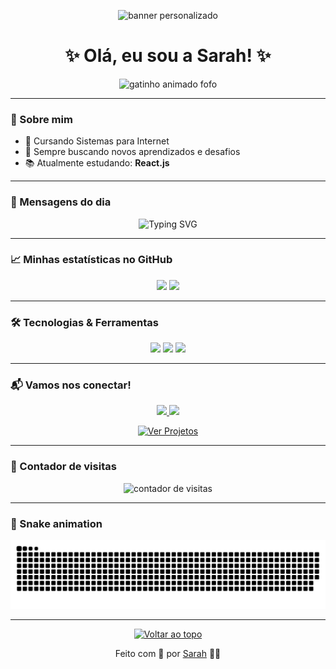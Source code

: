 <p align="center">
  <img src="https://capsule-render.vercel.app/api?type=soft&color=FF69B4&height=200&section=header&text=Bem-vindo%20ao%20meu%20perfil!&fontSize=40&fontColor=ffffff" alt="banner personalizado" />
</p>

<h1 align="center">✨ Olá, eu sou a Sarah! ✨</h1>

<p align="center">
  <img src="https://media.giphy.com/media/MDJ9IbxxvDUQM/giphy.gif" width="200" alt="gatinho animado fofo" />
</p>

---

### 💖 Sobre mim
- 🌸 Cursando Sistemas para Internet
- 🎯 Sempre buscando novos aprendizados e desafios
- 📚 Atualmente estudando: **React.js**

---

### 🌟 Mensagens do dia
<p align="center">
  <img src="https://readme-typing-svg.herokuapp.com?font=Nunito&size=24&pause=1000&color=FF69B4&center=true&vCenter=true&width=435&lines=Seja+bem-vindo(a)+ao+meu+perfil!;Desenvolvendo+coisas+incríveis!;Vamos+codar+com+fofura+!+%F0%9F%90%B1" alt="Typing SVG" />
</p>

---

### 📈 Minhas estatísticas no GitHub

<p align="center">
  <img height="170" src="https://github-readme-stats.vercel.app/api?username=Sarah-Neco&show_icons=true&theme=rose_pine&hide_title=true" />
  <img height="170" src="https://github-readme-stats.vercel.app/api/top-langs/?username=Sarah-Neco&layout=compact&theme=rose_pine" />
</p>

---

### 🛠️ Tecnologias & Ferramentas
<p align="center">
  <img src="https://img.shields.io/badge/HTML5-ff69b4?style=for-the-badge&logo=html5&logoColor=white" />
  <img src="https://img.shields.io/badge/CSS3-ff69b4?style=for-the-badge&logo=css3&logoColor=white" />
  <img src="https://img.shields.io/badge/JavaScript-ff69b4?style=for-the-badge&logo=javascript&logoColor=white" />
</p>

---

### 📬 Vamos nos conectar!

<p align="center">
  <a href="mailto:sarah7neco@gmail.com" target="_blank">
    <img src="https://img.shields.io/badge/Gmail-ff69b4?style=for-the-badge&logo=gmail&logoColor=white" />
  </a>
  <a href="https://github.com/Sarah-Neco" target="_blank">
    <img src="https://img.shields.io/badge/GitHub-ff69b4?style=for-the-badge&logo=github&logoColor=white" />
  </a>
</p>

<p align="center">
  <a href="https://github.com/Sarah-Neco?tab=repositories" target="_blank">
    <img src="https://img.shields.io/badge/Ver%20Projetos-FF69B4?style=for-the-badge&logo=github&logoColor=white" alt="Ver Projetos">
  </a>
</p>

---

### 👀 Contador de visitas

<p align="center">
  <img src="https://komarev.com/ghpvc/?username=Sarah-Neco&label=Profile+Views&color=ff69b4&style=flat" alt="contador de visitas" />
</p>

---

### 🐍 Snake animation

<p align="center">
  <img src="https://raw.githubusercontent.com/Sarah-Neco/Sarah-Neco/output/github-contribution-grid-snake.svg" alt="Snake animation" />
</p>

---

<p align="center">
  <a href="#top">
    <img src="https://media.giphy.com/media/26ufnwz3wDUli7GU0/giphy.gif" width="50" alt="Voltar ao topo" />
  </a>
</p>

<p align="center">
  Feito com 💖 por <a href="https://github.com/Sarah-Neco" target="_blank">Sarah</a> 🌸✨
</p>
